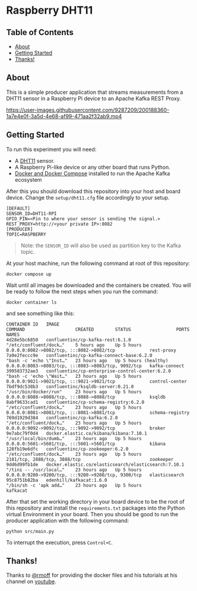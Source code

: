 # Raspberry DHT11

## Table of Contents

- [About](#about)
- [Getting Started](#getting_started)
- [Thanks!](#thanks)



## About <a name = "about"></a>

This is a simple producer application that streams measurements from a DHT11 sensor in a Raspberry Pi device to an Apache Kafka REST Proxy.

https://user-images.githubusercontent.com/9287209/200188360-1a7e4e0f-3a5d-4e68-af99-471aa2f32ab9.mp4

## Getting Started <a name = "getting_started"></a>
To run this experiment you will need:

-  A [DHT11](https://learn.adafruit.com/dht) sensor.
-  A Raspberry Pi-like device or any other board that runs Python.
-  [Docker and Docker Compose](https://docs.docker.com/engine/install/) installed to run the Apache Kafka ecosystem

After this you should download this repository into your host and board device. Change the `setup/dht11.cfg` file accordingly to your setup.
```config
[DEFAULT]
SENSOR_ID=DHT11-RPI
GPIO_PIN=<Pin to where your sensor is sending the signal.>
REST_PROXY=http://<your private IP>:8082
[PRODUCER]
TOPIC=RASPBERRY
```
> Note: the `SENSOR_ID` will also be used as partition key to the Kafka topic.

At your host machine, run the following command at root of this repository:
```shell
docker compose up
```

Wait until all images be downloaded and the containers be created. You will be ready to follow the next steps when you run the command: 
```shell
docker container ls
```
and see something like this:
```dotnetcli
CONTAINER ID   IMAGE                                                  COMMAND                   CREATED        STATUS                 PORTS                                                 NAMES
4d28e5bc6850   confluentinc/cp-kafka-rest:6.1.0                       "/etc/confluent/dock…"    5 hours ago    Up 5 hours             0.0.0.0:8082->8082/tcp, :::8082->8082/tcp             rest-proxy
7a9e2feccc9e   confluentinc/cp-kafka-connect-base:6.2.0               "bash -c 'echo \"Inst…"   23 hours ago   Up 5 hours (healthy)   0.0.0.0:8083->8083/tcp, :::8083->8083/tcp, 9092/tcp   kafka-connect
399503732ae3   confluentinc/cp-enterprise-control-center:6.2.0        "bash -c 'echo \"Wait…"   23 hours ago   Up 5 hours             0.0.0.0:9021->9021/tcp, :::9021->9021/tcp             control-center
7bdf9dc538b3   confluentinc/ksqldb-server:0.21.0                      "/usr/bin/docker/run"     23 hours ago   Up 5 hours             0.0.0.0:8088->8088/tcp, :::8088->8088/tcp             ksqldb
8abf9633cad1   confluentinc/cp-schema-registry:6.2.0                  "/etc/confluent/dock…"    23 hours ago   Up 5 hours             0.0.0.0:8081->8081/tcp, :::8081->8081/tcp             schema-registry
769d1929d384   confluentinc/cp-kafka:6.2.0                            "/etc/confluent/dock…"    23 hours ago   Up 5 hours             0.0.0.0:9092->9092/tcp, :::9092->9092/tcp             broker
9e7abc79f0d4   docker.elastic.co/kibana/kibana:7.10.1                 "/usr/local/bin/dumb…"    23 hours ago   Up 5 hours             0.0.0.0:5601->5601/tcp, :::5601->5601/tcp             kibana
128fb19e6dfc   confluentinc/cp-zookeeper:6.2.0                        "/etc/confluent/dock…"    23 hours ago   Up 5 hours             2181/tcp, 2888/tcp, 3888/tcp                          zookeeper
9dd6d99fb1de   docker.elastic.co/elasticsearch/elasticsearch:7.10.1   "/tini -- /usr/local…"    23 hours ago   Up 5 hours             0.0.0.0:9200->9200/tcp, :::9200->9200/tcp, 9300/tcp   elasticsearch
95c8751b82ba   edenhill/kafkacat:1.6.0                                "/bin/sh -c 'apk add…"    23 hours ago   Up 5 hours                                                                   kafkacat
```

After that set the working directory in your board device to be the root of this repository and install the `requirements.txt` packages into the Python virtual Environment in your board. Then you should be good to run the producer application with the following command:
```
python src/main.py
```
To interrupt the execution, press `Control+C`.

## Thanks! <a name = "thanks"></a>
Thanks to [@rmoff](https://github.com/rmoff) for providing the docker files and his tutorials at his channel on [youtube](https://www.youtube.com/c/rmoff).
